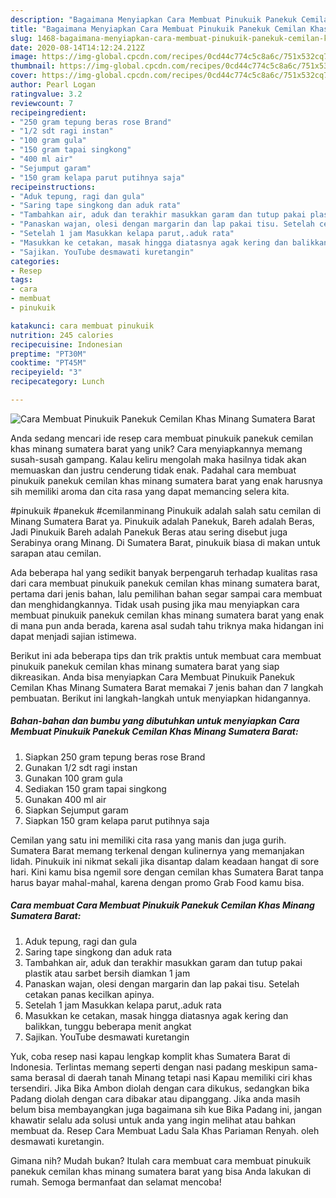 ```yaml
---
description: "Bagaimana Menyiapkan Cara Membuat Pinukuik Panekuk Cemilan Khas Minang Sumatera Barat, Menggugah Selera"
title: "Bagaimana Menyiapkan Cara Membuat Pinukuik Panekuk Cemilan Khas Minang Sumatera Barat, Menggugah Selera"
slug: 1468-bagaimana-menyiapkan-cara-membuat-pinukuik-panekuk-cemilan-khas-minang-sumatera-barat-menggugah-selera
date: 2020-08-14T14:12:24.212Z
image: https://img-global.cpcdn.com/recipes/0cd44c774c5c8a6c/751x532cq70/cara-membuat-pinukuik-panekuk-cemilan-khas-minang-sumatera-barat-foto-resep-utama.jpg
thumbnail: https://img-global.cpcdn.com/recipes/0cd44c774c5c8a6c/751x532cq70/cara-membuat-pinukuik-panekuk-cemilan-khas-minang-sumatera-barat-foto-resep-utama.jpg
cover: https://img-global.cpcdn.com/recipes/0cd44c774c5c8a6c/751x532cq70/cara-membuat-pinukuik-panekuk-cemilan-khas-minang-sumatera-barat-foto-resep-utama.jpg
author: Pearl Logan
ratingvalue: 3.2
reviewcount: 7
recipeingredient:
- "250 gram tepung beras rose Brand"
- "1/2 sdt ragi instan"
- "100 gram gula"
- "150 gram tapai singkong"
- "400 ml air"
- "Sejumput garam"
- "150 gram kelapa parut putihnya saja"
recipeinstructions:
- "Aduk tepung, ragi dan gula"
- "Saring tape singkong dan aduk rata"
- "Tambahkan air, aduk dan terakhir masukkan garam dan tutup pakai plastik atau sarbet bersih diamkan 1 jam"
- "Panaskan wajan, olesi dengan margarin dan lap pakai tisu. Setelah cetakan panas kecilkan apinya."
- "Setelah 1 jam Masukkan kelapa parut,.aduk rata"
- "Masukkan ke cetakan, masak hingga diatasnya agak kering dan balikkan, tunggu beberapa menit angkat"
- "Sajikan. YouTube desmawati kuretangin"
categories:
- Resep
tags:
- cara
- membuat
- pinukuik

katakunci: cara membuat pinukuik 
nutrition: 245 calories
recipecuisine: Indonesian
preptime: "PT30M"
cooktime: "PT45M"
recipeyield: "3"
recipecategory: Lunch

---
```



![Cara Membuat Pinukuik Panekuk Cemilan Khas Minang Sumatera Barat](https://img-global.cpcdn.com/recipes/0cd44c774c5c8a6c/751x532cq70/cara-membuat-pinukuik-panekuk-cemilan-khas-minang-sumatera-barat-foto-resep-utama.jpg)

Anda sedang mencari ide resep cara membuat pinukuik panekuk cemilan khas minang sumatera barat yang unik? Cara menyiapkannya memang susah-susah gampang. Kalau keliru mengolah maka hasilnya tidak akan memuaskan dan justru cenderung tidak enak. Padahal cara membuat pinukuik panekuk cemilan khas minang sumatera barat yang enak harusnya sih memiliki aroma dan cita rasa yang dapat memancing selera kita.

#pinukuik #panekuk #cemilanminang Pinukuik adalah salah satu cemilan di Minang Sumatera Barat ya. Pinukuik adalah Panekuk, Bareh adalah Beras, Jadi Pinukuik Bareh adalah Panekuk Beras atau sering disebut juga Serabinya orang Minang. Di Sumatera Barat, pinukuik biasa di makan untuk sarapan atau cemilan.

Ada beberapa hal yang sedikit banyak berpengaruh terhadap kualitas rasa dari cara membuat pinukuik panekuk cemilan khas minang sumatera barat, pertama dari jenis bahan, lalu pemilihan bahan segar sampai cara membuat dan menghidangkannya. Tidak usah pusing jika mau menyiapkan cara membuat pinukuik panekuk cemilan khas minang sumatera barat yang enak di mana pun anda berada, karena asal sudah tahu triknya maka hidangan ini dapat menjadi sajian istimewa.


Berikut ini ada beberapa tips dan trik praktis untuk membuat cara membuat pinukuik panekuk cemilan khas minang sumatera barat yang siap dikreasikan. Anda bisa menyiapkan Cara Membuat Pinukuik Panekuk Cemilan Khas Minang Sumatera Barat memakai 7 jenis bahan dan 7 langkah pembuatan. Berikut ini langkah-langkah untuk menyiapkan hidangannya.

<!--inarticleads1-->

##### Bahan-bahan dan bumbu yang dibutuhkan untuk menyiapkan Cara Membuat Pinukuik Panekuk Cemilan Khas Minang Sumatera Barat:

1. Siapkan 250 gram tepung beras rose Brand
1. Gunakan 1/2 sdt ragi instan
1. Gunakan 100 gram gula
1. Sediakan 150 gram tapai singkong
1. Gunakan 400 ml air
1. Siapkan Sejumput garam
1. Siapkan 150 gram kelapa parut putihnya saja


Cemilan yang satu ini memiliki cita rasa yang manis dan juga gurih. Sumatera Barat memang terkenal dengan kulinernya yang memanjakan lidah. Pinukuik ini nikmat sekali jika disantap dalam keadaan hangat di sore hari. Kini kamu bisa ngemil sore dengan cemilan khas Sumatera Barat tanpa harus bayar mahal-mahal, karena dengan promo Grab Food kamu bisa. 

<!--inarticleads2-->

##### Cara membuat Cara Membuat Pinukuik Panekuk Cemilan Khas Minang Sumatera Barat:

1. Aduk tepung, ragi dan gula
1. Saring tape singkong dan aduk rata
1. Tambahkan air, aduk dan terakhir masukkan garam dan tutup pakai plastik atau sarbet bersih diamkan 1 jam
1. Panaskan wajan, olesi dengan margarin dan lap pakai tisu. Setelah cetakan panas kecilkan apinya.
1. Setelah 1 jam Masukkan kelapa parut,.aduk rata
1. Masukkan ke cetakan, masak hingga diatasnya agak kering dan balikkan, tunggu beberapa menit angkat
1. Sajikan. YouTube desmawati kuretangin


Yuk, coba resep nasi kapau lengkap komplit khas Sumatera Barat di Indonesia. Terlintas memang seperti dengan nasi padang meskipun sama-sama berasal di daerah tanah Minang tetapi nasi Kapau memiliki ciri khas tersendiri. Jika Bika Ambon diolah dengan cara dikukus, sedangkan bika Padang diolah dengan cara dibakar atau dipanggang. Jika anda masih belum bisa membayangkan juga bagaimana sih kue Bika Padang ini, jangan khawatir selalu ada solusi untuk anda yang ingin melihat atau bahkan membuat da. Resep Cara Membuat Ladu Sala Khas Pariaman Renyah. oleh desmawati kuretangin. 

Gimana nih? Mudah bukan? Itulah cara membuat cara membuat pinukuik panekuk cemilan khas minang sumatera barat yang bisa Anda lakukan di rumah. Semoga bermanfaat dan selamat mencoba!
